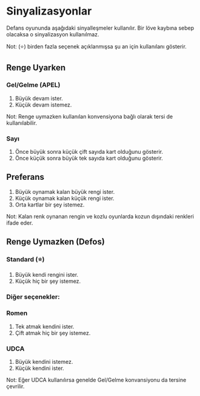 # Sinyalizasyonlar
Defans oyununda aşağıdaki sinyalleşmeler kullanılır. 
Bir löve kaybına sebep olacaksa o sinyalizasyon kullanılmaz.

Not: (⭐) birden fazla seçenek açıklanmışsa şu an için kullanılanı gösterir.

## Renge Uyarken

### Gel/Gelme (APEL)
1. Büyük devam ister.
2. Küçük devam istemez.

Not: Renge uymazken kullanılan konvensiyona bağlı olarak tersi de kullanılabilir. 
   
### Sayı
1. Önce büyük sonra küçük çift sayıda kart olduğunu gösterir.
2. Önce küçük sonra büyük tek sayıda kart olduğunu gösterir.

## Preferans
1. Büyük oynamak kalan büyük rengi ister.
2. Küçük oynamak kalan küçük rengi ister.
3. Orta kartlar bir şey istemez.

Not: Kalan renk oynanan rengin ve kozlu oyunlarda kozun dışındaki renkleri ifade eder.

## Renge Uymazken (Defos)

### Standard (⭐)
1. Büyük kendi rengini ister.
2. Küçük hiç bir şey istemez.

### Diğer seçenekler:

### Romen
1. Tek atmak kendini ister.
2. Çift atmak hiç bir şey istemez.

### UDCA
1. Büyük kendini istemez.
2. Küçük kendini ister.

Not: Eğer UDCA kullanılırsa genelde Gel/Gelme konvansiyonu da tersine çevrilir. 
